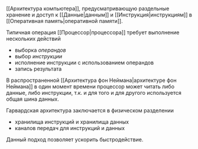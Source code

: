 [[Архитектура компьютера]], предусматривающую раздельные хранение и доступ к [[Данные|данным]] и [[Инструкция|инструкциям]] в [[Оперативная память|оперативной памяти]].

Типичная операция [[Процессор|процессора]] требует выполнение нескольких действий

- выборка *операндов*
- выбор *инструкции*
- исполнение инструкции с использованием операндов
- запись результата

В распространенной [[Архитектура фон Неймана|архитектуре фон Неймана]] в один момент времени процессор может читать либо данные, либо инструкции, т.к. и для того и для другого используется общая шина данных.

Гарвардская архитектура заключается в физическом разделении

- хранилища инструкций и хранилища данных
- каналов передач для инструкций и данных

Данный подход позволяет ускорить быстродействие.

